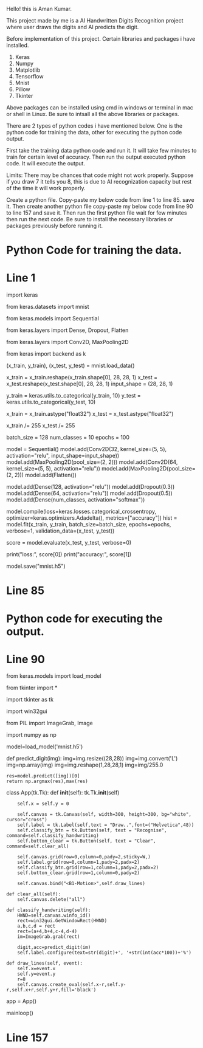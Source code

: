 
Hello! this is Aman Kumar.

This project made by me is a AI Handwritten Digits Recognition project where user draws the digits and AI predicts the digit.

Before implementation of this project. Certain libraries and packages i have installed.
1. Keras
2. Numpy
3. Matplotlib
4. Tensorflow
5. Mnist
6. Pillow
7. Tkinter

Above packages can be installed using cmd in windows or terminal in mac or shell in Linux.
Be sure to intsall all the above libraries or packages.

There are 2 types of python codes i have mentioned below. One is the python code for training the data, other for executing the python code output.

First take the training data python code and run it. It will take few minutes to train for certain level of accuracy. Then run the output executed python code. It will execute the output.

Limits:
There may be chances that code might not work properly. Suppose if you draw 7 it tells you 8, this is due to AI recognization capacity but rest of the time it will work properly.

Create a python file. Copy-paste my below code from line 1 to line 85. save it. Then create another python file copy-paste my below code from line 90 to line 157 and save it. Then run the first python file wait for few minutes then run the next code. Be sure to install the necessary libraries or packages previously before running it.

# Python Code for training the data. 

# Line 1

import keras                                                                

from keras.datasets import mnist

from keras.models import Sequential

from keras.layers import Dense, Dropout, Flatten

from keras.layers import Conv2D, MaxPooling2D

from keras import backend as k

(x_train, y_train), (x_test, y_test) = mnist.load_data()

x_train = x_train.reshape(x_train.shape[0], 28, 28, 1)
x_test = x_test.reshape(x_test.shape[0], 28, 28, 1)
input_shape = (28, 28, 1)

y_train = keras.utils.to_categorical(y_train, 10)
y_test = keras.utils.to_categorical(y_test, 10)

x_train = x_train.astype("float32")
x_test = x_test.astype("float32")

x_train /= 255
x_test /= 255

batch_size = 128
num_classes = 10
epochs = 100

model = Sequential()
model.add(Conv2D(32, kernel_size=(5, 5), activation="relu", input_shape=input_shape))
model.add(MaxPooling2D(pool_size=(2, 2)))
model.add(Conv2D(64, kernel_size=(5, 5), activation="relu"))
model.add(MaxPooling2D(pool_size=(2, 2)))
model.add(Flatten())

model.add(Dense(128, activation="relu"))
model.add(Dropout(0.3))
model.add(Dense(64, activation="relu"))
model.add(Dropout(0.5))
model.add(Dense(num_classes, activation="softmax"))

model.compile(loss=keras.losses.categorical_crossentropy, optimizer=keras.optimizers.Adadelta(), metrics=["accuracy"])
hist = model.fit(x_train, y_train, batch_size=batch_size, epochs=epochs, verbose=1, validation_data=(x_test, y_test))

score = model.evaluate(x_test, y_test, verbose=0)

print("loss:", score[0])
print("accuracy:", score[1])

model.save("mnist.h5") 

# Line 85
 
 
# Python code for executing the output.

# Line 90

from keras.models import load_model                    

from tkinter import *

import tkinter as tk

import win32gui

from PIL import ImageGrab, Image

import numpy as np

model=load_model('mnist.h5')

def predict_digit(img):
    img=img.resize((28,28))
    img=img.convert('L')
    img=np.array(img)
    img=img.reshape(1,28,28,1)
    img=img/255.0
    
    res=model.predict([img])[0]
    return np.argmax(res),max(res)

class App(tk.Tk):
    def __init__(self):
        tk.Tk.__init__(self)
        
        self.x = self.y = 0
        
        self.canvas = tk.Canvas(self, width=300, height=300, bg="white", cursor="cross")
        self.label = tk.Label(self,text = "Draw..",font=("Helvetica",48))
        self.classify_btn = tk.Button(self, text = "Recognise", command=self.classify_handwriting)
        self.button_clear = tk.Button(self, text = "Clear", command=self.clear_all)
        
        self.canvas.grid(row=0,column=0,pady=2,sticky=W,)
        self.label.grid(row=0,column=1,pady=2,padx=2)
        self.classify_btn.grid(row=1,column=1,pady=2,padx=2)
        self.button_clear.grid(row=1,column=0,pady=2)
        
        self.canvas.bind("<B1-Motion>",self.draw_lines)
        
    def clear_all(self):
        self.canvas.delete("all")
        
    def classify_handwriting(self):
        HWND=self.canvas.winfo_id()
        rect=win32gui.GetWindowRect(HWND)
        a,b,c,d = rect
        rect=(a+4,b+4,c-4,d-4)
        im=ImageGrab.grab(rect)
        
        digit,acc=predict_digit(im)
        self.label.configure(text=str(digit)+', '+str(int(acc*100))+'%')
        
    def draw_lines(self, event):
        self.x=event.x
        self.y=event.y
        r=8
        self.canvas.create_oval(self.x-r,self.y-r,self.x+r,self.y+r,fill='black')
                                
app = App()

mainloop()                   

# Line 157

